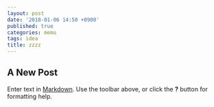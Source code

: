 ```yaml
---
layout: post
date: '2018-01-06 14:50 +0900'
published: true
categories: memo
tags: idea
title: zzzz
---
```

## A New Post

Enter text in [Markdown](http://daringfireball.net/projects/markdown/). Use the toolbar above, or click the **?** button for formatting help.
